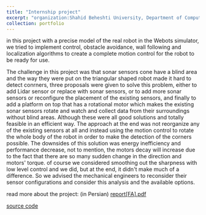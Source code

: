 ```yaml
---
title: "Internship project"
excerpt: "organization:Shahid Beheshti University, Department of Computer Science and Engineering, Robotics Laboratory<br/>summer 2021<br/>SBU omni-directional control<br/>"
collection: portfolio
---
```


in this project with a precise model of the real robot in the Webots simulator, we tried to implement control, obstacle avoidance, wall following and localization algorithms to create a complete motion control for the robot to be ready for use.

The challenge in this project was that sonar sensors cone have a blind area and the way they were put on the triangular shaped robot made it hard to detect conrners, three proposals were given to solve this problem, either to add Lidar sensor or replace with sonar sensors, or to add more sonar sensors or reconfigure the placement of the existing sensors, and finally to add a platform on top that has a rotational motor which makes the existing sonar sensors rotate and watch and collect data from their surroundings without blind areas. Although these were all good solutions and totally feasible in an efficient way. The approach at the end was not reorganize any of the existing sensors at all and instead using the motion control to rotate the whole body of the robot in order to make the detection of the corners possible. The downsides of this solution was energy inefficiency and performance decrease, not to mention, the motors decay will increase due to the fact that there are so many sudden change in the direction and motors' torque. of course we considered smoothing out the sharpness with low level control and we did, but at the end, it didn't make much of a difference. So we advised the mechanical engineers to reconsider their sensor configurations and consider this analysis and the available options.

read more about the project: (in Persian) [report[FA].pdf](https://raw.githubusercontent.com/ph504/ph504.github.io/master/files/internship-1400-08-03.pdf)

[source code](https://github.com/ph504/ABB_handwriter)